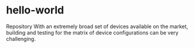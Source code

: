 # hello-world
Repository
With an extremely broad set of devices available on the market, building and testing for the matrix of device configurations can be very challenging.
